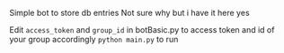 Simple bot to store db entries
Not sure why but i have it here yes

Edit `access_token` and `group_id` in botBasic.py to access token and id of your group accordingly
`python main.py` to run
